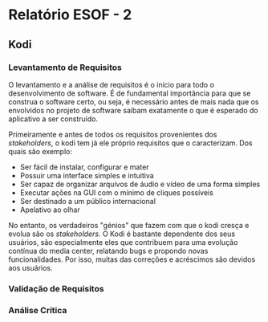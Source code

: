# Relatório ESOF - 2

## Kodi

### Levantamento de Requisitos

  O levantamento e a análise de requisitos é o início para todo o desenvolvimento de software. É de fundamental importância para que se construa o software certo, ou seja, é necessário antes de mais nada que os envolvidos no projeto de software saibam exatamente o que é esperado do aplicativo a ser construído.

  Primeiramente e antes de todos os requisitos provenientes dos *stakeholders*, o kodi tem já ele próprio requisitos que o caracterizam. Dos quais são exemplo:
  - Ser fácil de instalar, configurar e mater
  - Possuir uma interface simples e intuitiva
  - Ser capaz de organizar arquivos de áudio e vídeo de uma forma simples
  - Executar ações na GUI com o mínimo de cliques possíveis
  - Ser destinado a um público internacional
  - Apelativo ao olhar
  
  No entanto, os verdadeiros "génios" que fazem com que o kodi cresça e evolua são os *stakeholders*.
  O Kodi é bastante dependente dos seus usuários, são especialmente eles que contribuem para uma evolução contínua do media center, relatando bugs e propondo novas funcionalidades. Por isso, muitas das correções e acréscimos são devidos aos usuários.

### Validação de Requisitos

### Análise Crítica
